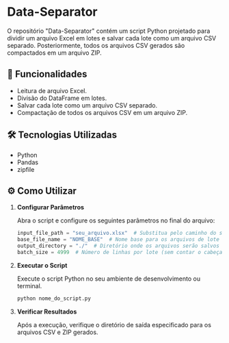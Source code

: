 # Data-Separator

O repositório "Data-Separator" contém um script Python projetado para dividir um arquivo Excel em lotes e salvar cada lote como um arquivo CSV separado. Posteriormente, todos os arquivos CSV gerados são compactados em um arquivo ZIP.

## 🚀 Funcionalidades

- Leitura de arquivo Excel.
- Divisão do DataFrame em lotes.
- Salvar cada lote como um arquivo CSV separado.
- Compactação de todos os arquivos CSV em um arquivo ZIP.

## 🛠️ Tecnologias Utilizadas

- Python
- Pandas
- zipfile

## ⚙️ Como Utilizar

1. **Configurar Parâmetros**

   Abra o script e configure os seguintes parâmetros no final do arquivo:

   ```python
   input_file_path = "seu_arquivo.xlsx"  # Substitua pelo caminho do seu arquivo Excel
   base_file_name = "NOME_BASE"  # Nome base para os arquivos de lote
   output_directory = "./"  # Diretório onde os arquivos serão salvos
   batch_size = 4999  # Número de linhas por lote (sem contar o cabeçalho)
   ```

2. **Executar o Script**

   Execute o script Python no seu ambiente de desenvolvimento ou terminal.

   ```sh
   python nome_do_script.py
   ```

3. **Verificar Resultados**

   Após a execução, verifique o diretório de saída especificado para os arquivos CSV e ZIP gerados.
